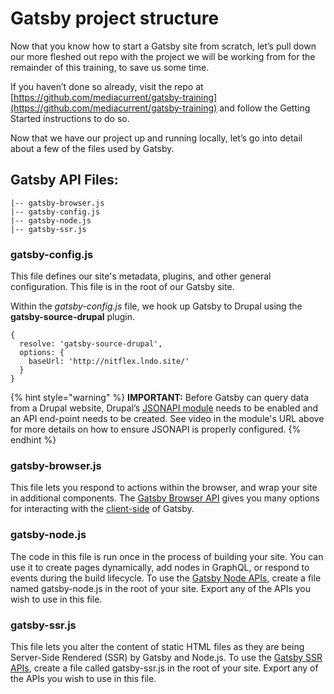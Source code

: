# Gatsby project structure

Now that you know how to start a Gatsby site from scratch, let’s pull down our more fleshed out repo with the project we will be working from for the remainder of this training, to save us some time.

If you haven’t done so already, visit the repo at [https://github.com/mediacurrent/gatsby-training](https://github.com/mediacurrent/gatsby-training) and follow the Getting Started instructions to do so.

Now that we have our project up and running locally, let’s go into detail about a few of the files used by Gatsby.

## Gatsby API Files:

```text
|-- gatsby-browser.js
|-- gatsby-config.js
|-- gatsby-node.js
|-- gatsby-ssr.js
```

### gatsby-config.js

This file defines our site's metadata, plugins, and other general configuration. This file is in the root of our Gatsby site.

Within the _gatsby-config.js_ file, we hook up Gatsby to Drupal using the **gatsby-source-drupal** plugin.

```text
{
  resolve: 'gatsby-source-drupal',
  options: {
    baseUrl: 'http://nitflex.lndo.site/'
  }
}
```

{% hint style="warning" %}
**IMPORTANT:** Before Gatsby can query data from a Drupal website, Drupal’s [JSONAPI module](https://www.drupal.org/project/jsonapi) needs to be enabled and an API end-point needs to be created. See video in the module's URL above for more details on how to ensure JSONAPI is properly configured.
{% endhint %}

### gatsby-browser.js

This file lets you respond to actions within the browser, and wrap your site in additional components. The [Gatsby Browser API](https://www.gatsbyjs.org/docs/browser-apis) gives you many options for interacting with the [client-side](https://www.gatsbyjs.org/docs/glossary#client-side) of Gatsby.

### gatsby-node.js

The code in this file is run once in the process of building your site. You can use it to create pages dynamically, add nodes in GraphQL, or respond to events during the build lifecycle. To use the [Gatsby Node APIs](https://www.gatsbyjs.org/docs/node-apis/), create a file named gatsby-node.js in the root of your site. Export any of the APIs you wish to use in this file.

### gatsby-ssr.js

This file lets you alter the content of static HTML files as they are being Server-Side Rendered \(SSR\) by Gatsby and Node.js. To use the [Gatsby SSR APIs](https://www.gatsbyjs.org/docs/ssr-apis/), create a file called gatsby-ssr.js in the root of your site. Export any of the APIs you wish to use in this file.

